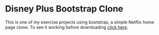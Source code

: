 # Disney Plus Bootstrap Clone

This is one of my exercise projects using bootstrap, a simple Netflix home page clone. To see it working before downloading [click here](https://ddougallves.github.io/Netflix-BootStrapClone/).